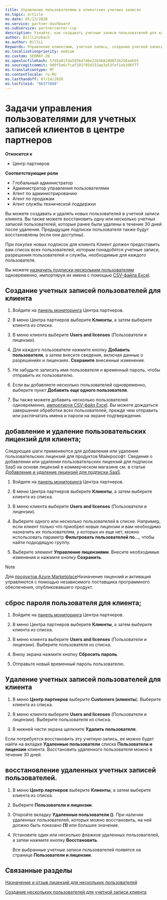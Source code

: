 ```yaml
---
title: Управление пользователями в клиентских учетных записях
ms.topic: article
ms.date: 05/13/2020
ms.service: partner-dashboard
ms.subservice: partnercenter-csp
description: Узнайте, как создавать учетные записи пользователей для клиентов, добавлять или удалять пользовательские лицензии, сбрасывать пароли пользователей, удалять учетные записи пользователей и восстанавливать их.
author: BillLinzbach
ms.author: BillLi
Keywords: Управление клиентами, учетная запись, создание учетной записи, лицензии, назначение лицензии, Управление пользователями, пароль, сброс пароля, смена пароля
ms.localizationpriority: medium
ms.custom: SEOMAY.20
ms.openlocfilehash: 57d5a91fda593b47d6e22b3682d0072b256ae655
ms.sourcegitcommit: 9d0f5e6cfcaf191f95d153ae3a53fef1ab3d6f77
ms.translationtype: MT
ms.contentlocale: ru-RU
ms.lasthandoff: 07/14/2020
ms.locfileid: "86377688"
---
```

# <a name="user-management-tasks-for-customer-accounts-in-partner-center"></a>Задачи управления пользователями для учетных записей клиентов в центре партнеров

**Относится к**

- Центр партнеров

**Соответствующие роли**

- Глобальный администратор
- Администратор управления пользователями
- Агент по администрированию
- Агент по продажам
- Агент службы технической поддержки

Вы можете создавать и удалять новых пользователей в учетной записи клиента. Вы также можете восстановить одну или несколько учетных записей пользователей, которые ранее были удалены в течение 30 дней после удаления. Предыдущие подписки пользователя также будут восстановлены (если они доступны).

При покупке новых подписок для клиента Клиент должен предоставить вам список всех пользователей, которым понадобятся учетные записи, разрешения пользователей и службы, необходимые для каждого пользователя.  

Вы можете [назначить подписки нескольким пользователям](bulk-license-provisioning-for-multiple-users.md) одновременно, импортируя их имена с помощью [CSV-файла Excel](adding-multiple-users-to-a-customer-account.md).

<a href="" id="createuseraccounts"></a>

## <a name="create-user-accounts-for-a-customer"></a>Создание учетных записей пользователей для клиента

1. Войдите на [панель мониторинга](https://partner.microsoft.com/dashboard) Центра партнеров.

2. В меню Центра партнеров выберите **Клиенты**, а затем выберите клиента из списка.

3. В меню клиента выберите **Users and licenses** (Пользователи и лицензии).

4. Для каждого пользователя нажмите кнопку **Добавить пользователя**, а затем внесите сведения, включая данные о разрешениях и лицензиях. **Сохраните** внесенные изменения.

5. Не забудьте записать имя пользователя и временный пароль, чтобы отправить их пользователю.

6. Если вы добавляете несколько пользователей одновременно, выберите пункт **Добавить еще одного пользователя**.

7. Вы также можете добавить несколько пользователей одновременно, [импортируя CSV-файл Excel](adding-multiple-users-to-a-customer-account.md). Вы можете дождаться завершения обработки всех пользователей, прежде чем отправить или распечатать имена и пароли на экране подтверждения.

<a href="" id="userlicensing"></a>

## <a name="add-or-remove-user-licenses-for-a-customer"></a>добавление и удаление пользовательских лицензий для клиента;

Следующие шаги применяются для добавления или удаления пользовательских лицензий для продуктов Майкрософт. Сведения о добавлении или удалении пользовательских лицензий для подписок SaaS на основе лицензий в коммерческом магазине см. в статье [Добавление и удаление лицензий для подписки SaaS](csp-commercial-marketplace-manage.md#add-or-remove-licenses-for-a-saas-subscription).

1. Войдите на [панель мониторинга](https://partner.microsoft.com/dashboard) Центра партнеров.

2. В меню Центра партнеров выберите **Клиенты**, а затем выберите клиента из списка.

3. В меню клиента выберите **Users and licenses** (Пользователи и лицензии).

4. Выберите одного или несколько пользователей в списке. Например, если клиент только что приобрел новые лицензии и вам необходимо назначить их пользователям, у которых их еще нет, можно использовать параметр **Фильтровать пользователей по...**, чтобы найти подходящую группу.

5. Выберите элемент **Управление лицензиями**. Внесите необходимые изменения и нажмите кнопку **Сохранить**.

> [!NOTE]
> Для [продуктов Azure Marketplace](csp-commercial-marketplace-manage.md#assign-licenses-and-activate-a-subscription-on-behalf-of-a-customer)Назначение лицензий и активация управляются с помощью независимого поставщика программного обеспечения, опубликовавшего продукт.

<a href="" id="resetpassword"></a>

## <a name="reset-a-users-password-for-a-customer"></a>сброс пароля пользователя для клиента;

1. Войдите на [панель мониторинга](https://partner.microsoft.com/dashboard) Центра партнеров.

2. В меню Центра партнеров выберите **Клиенты**, а затем выберите клиента из списка.

3.  В меню клиента выберите **Users and licenses** (Пользователи и лицензии). Выберите пользователя из списка.

4.  Внизу экрана нажмите кнопку **Сбросить пароль**. 

5.  Отправьте новый временный пароль пользователю.

<a href="" id="deleteuseraccounts"></a>

## <a name="delete-user-accounts-for-a-customer"></a>Удаление учетных записей пользователей для клиента

1.  В меню **Центр партнеров** выберите **Customers (клиенты**). Выберите клиента из списка.

2.  В меню клиента выберите **Users and licenses** (Пользователи и лицензии). Выберите пользователя из списка.

3.  В нижней части экрана щелкните **Удалить пользователя**.

Если потребуется восстановить эту учетную запись, ее можно будет найти на вкладке **Удаленные пользователи** списка **Пользователи и лицензии** клиента. Восстановить удаленного пользователя можно в течение 30 дней.

<a href="" id="restoreuseraccounts"></a>

## <a name="restore-deleted-user-accounts"></a>восстановление удаленных учетных записей пользователей.

1.  В меню **Центр партнеров** выберите **Клиенты**, а затем выберите клиента из списка.

2.  Выберите **Пользователи и лицензии**.

3.  Откройте вкладку **Удаленные пользователи ()**. При наличии удаленных пользователей, которых можно восстановить, на ней должно быть показано **(1)** или большее значение.

4.  Установите один или несколько флажков удаленных пользователей, а затем нажмите кнопку **Восстановить**.

    Все выбранные учетные записи пользователей появятся на странице **Пользователи и лицензии**.

## <a name="related-topics"></a>Связанные разделы


[Назначение и отзыв лицензий для нескольких пользователей](bulk-license-provisioning-for-multiple-users.md)

[Создание нескольких пользователей для учетной записи клиента](adding-multiple-users-to-a-customer-account.md)